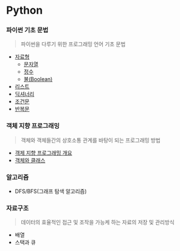 # Python



### 파이썬 기초 문법

> 파이썬을 다루기 위한 프로그래밍 언어 기초 문법

* [자료형]()
  * [문자열]()
  * [정수]()
  * [불(Boolean)]()
* [리스트]()
* [딕셔너리]()
* [조건문]()
* [반복문]()



### 객체 지향 프로그래밍

> 객체와 객체들간의 상호소통 관계를 바탕이 되는 프로그래밍 방법

* [객제 지향 프로그래밍 개요](https://github.com/Dongmin-Sim/Python_Basic/blob/main/OOP/oop.md)
* [객체와 클래스]()



### 알고리즘

* DFS/BFS(그래프 탐색 알고리즘)



### 자료구조

> 데이터의 효율적인 접근 및 조작을 가능케 하는 자료의 저장 및 관리방식

* 배열
* 스택과 큐

